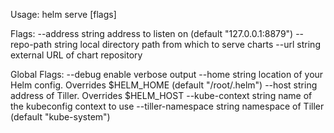 Usage:
  helm serve [flags]

Flags:
      --address string     address to listen on (default "127.0.0.1:8879")
      --repo-path string   local directory path from which to serve charts
      --url string         external URL of chart repository

Global Flags:
      --debug                     enable verbose output
      --home string               location of your Helm config. Overrides $HELM_HOME (default "/root/.helm")
      --host string               address of Tiller. Overrides $HELM_HOST
      --kube-context string       name of the kubeconfig context to use
      --tiller-namespace string   namespace of Tiller (default "kube-system")